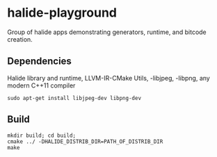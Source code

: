 # halide-playground

Group of halide apps demonstrating generators, runtime, and bitcode creation.

## Dependencies
Halide library and runtime, LLVM-IR-CMake Utils, -libjpeg, -libpng, any modern C++11 compiler
```
sudo apt-get install libjpeg-dev libpng-dev 
```

## Build
```
mkdir build; cd build; 
cmake ../ -DHALIDE_DISTRIB_DIR=PATH_OF_DISTRIB_DIR
make 
```
